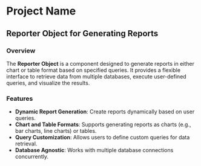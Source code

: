 # Project Name

## Reporter Object for Generating Reports

### Overview

The **Reporter Object** is a component designed to generate reports in either chart or table format based on specified queries. It provides a flexible interface to retrieve data from multiple databases, execute user-defined queries, and visualize the results.

### Features

- **Dynamic Report Generation**: Create reports dynamically based on user queries.
- **Chart and Table Formats**: Supports generating reports as charts (e.g., bar charts, line charts) or tables.
- **Query Customization**: Allows users to define custom queries for data retrieval.
- **Database Agnostic**: Works with multiple database connections concurrently.